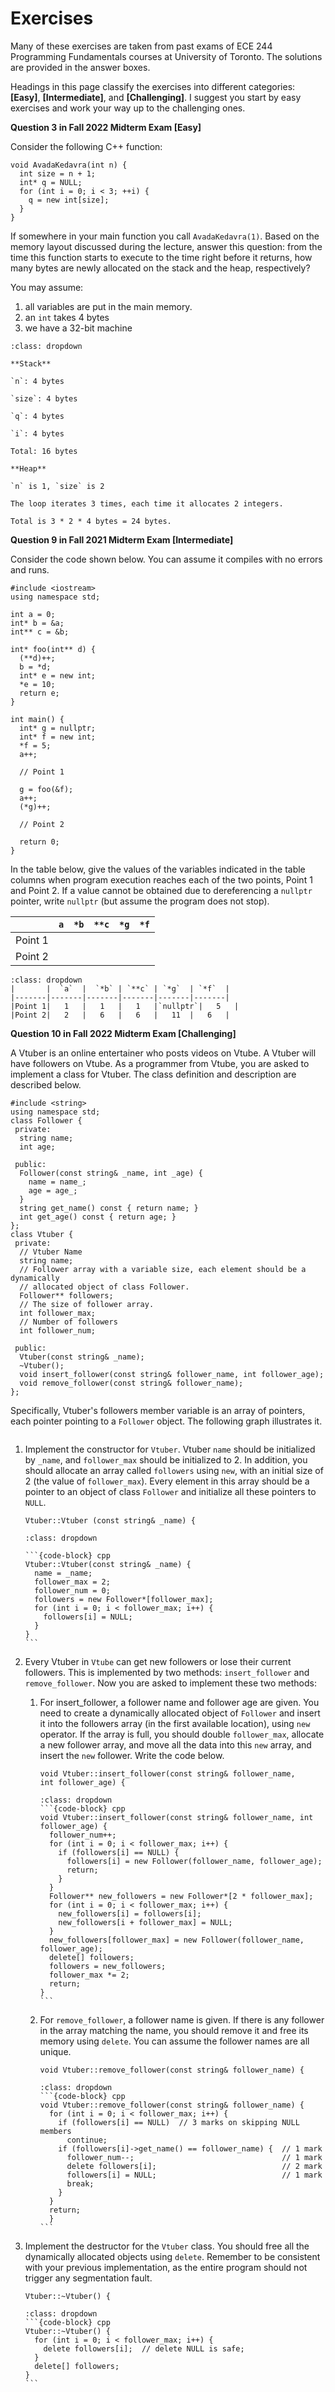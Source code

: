 # Exercises

Many of these exercises are taken from past exams of ECE 244 Programming Fundamentals courses at University of Toronto. The solutions are provided in the answer boxes.

Headings in this page classify the exercises into different categories: **[Easy]**, **[Intermediate]**, and **[Challenging]**. I suggest you start by easy exercises and work your way up to the challenging ones.

**Question 3 in Fall 2022 Midterm Exam [Easy]**

Consider the following C++ function:

```{code-block} cpp
void AvadaKedavra(int n) {
  int size = n + 1;
  int* q = NULL;
  for (int i = 0; i < 3; ++i) {
    q = new int[size];
  }
}
```

If somewhere in your main function you call `AvadaKedavra(1)`. Based on the memory layout discussed during the lecture, answer this question: from the time this function starts to execute to the time right before it returns, how many bytes are newly allocated on the stack and the heap, respectively?

You may assume:
1. all variables are put in the main memory.
2. an `int` takes 4 bytes
3. we have a 32-bit machine

```{admonition} Answer
:class: dropdown

**Stack**

`n`: 4 bytes

`size`: 4 bytes

`q`: 4 bytes

`i`: 4 bytes

Total: 16 bytes

**Heap**

`n` is 1, `size` is 2

The loop iterates 3 times, each time it allocates 2 integers. 

Total is 3 * 2 * 4 bytes = 24 bytes.
```

**Question 9 in Fall 2021 Midterm Exam [Intermediate]**

Consider the code shown below. You can assume it compiles with no errors and runs. 

```{code-block} cpp
#include <iostream>
using namespace std;

int a = 0;
int* b = &a;
int** c = &b;

int* foo(int** d) {
  (**d)++;
  b = *d;
  int* e = new int;
  *e = 10;
  return e;
}

int main() {
  int* g = nullptr;
  int* f = new int;
  *f = 5;
  a++;

  // Point 1

  g = foo(&f);
  a++;
  (*g)++;

  // Point 2

  return 0;
}

```

In the table below, give the values of the variables indicated in the table columns when program execution reaches each of the two points, Point 1 and Point 2. If a value cannot be obtained due to dereferencing a `nullptr` pointer, write `nullptr` (but assume the program does not stop).

|       |  `a`  |  `*b` | `**c` | `*g`  | `*f`  |
|-------|-------|-------|-------|-------|-------|
|Point 1|       |       |       |       |       |
|Point 2|       |       |       |       |       |



```{admonition} Answer
:class: dropdown
|       |  `a`  |  `*b` | `**c` | `*g`  | `*f`  |
|-------|-------|-------|-------|-------|-------|
|Point 1|   1   |   1   |   1   |`nullptr`|   5   |
|Point 2|   2   |   6   |   6   |   11  |   6   |
```

**Question 10 in Fall 2022 Midterm Exam [Challenging]**

A Vtuber is an online entertainer who posts videos on Vtube. A Vtuber will have followers on Vtube. As a programmer from Vtube, you are asked to implement a class for Vtuber. The class definition and description are described below.

```{code-block} cpp
#include <string>
using namespace std;
class Follower {
 private:
  string name;
  int age;

 public:
  Follower(const string& _name, int _age) {
    name = name_;
    age = age_;
  }
  string get_name() const { return name; }
  int get_age() const { return age; }
};
class Vtuber {
 private:
  // Vtuber Name
  string name;
  // Follower array with a variable size, each element should be a dynamically
  // allocated object of class Follower.
  Follower** followers;
  // The size of follower array.
  int follower_max;
  // Number of followers
  int follower_num;

 public:
  Vtuber(const string& _name);
  ~Vtuber();
  void insert_follower(const string& follower_name, int follower_age);
  void remove_follower(const string& follower_name);
};

```

Specifically, Vtuber's followers member variable is an array of pointers, each pointer pointing to a `Follower` object. The following graph illustrates it.

```{figure} ./images/followers.png
```

1. Implement the constructor for `Vtuber`. Vtuber `name` should be initialized by `_name`, and `follower_max` should be initialized to 2. In addition, you should allocate an array called `followers` using `new`, with an initial size of 2 (the value of `follower_max`). Every element in this array should be a pointer to an object of class `Follower` and initialize all these pointers to `NULL`.

    ```{code-block} cpp 
    Vtuber::Vtuber (const string& _name) {
    ```

    ````{admonition} Answer
    :class: dropdown

    ```{code-block} cpp
    Vtuber::Vtuber(const string& _name) {
      name = _name;
      follower_max = 2;
      follower_num = 0;
      followers = new Follower*[follower_max];
      for (int i = 0; i < follower_max; i++) {
        followers[i] = NULL;
      }
    }
    ```
    ````

2. Every Vtuber in `Vtube` can get new followers or lose their current followers. This is implemented by two methods: `insert_follower` and `remove_follower`. Now you are asked to implement these two methods:

    1. For insert_follower, a follower name and follower age are given. You need to create a dynamically allocated object of `Follower` and insert it into the followers array (in the first available location), using `new` operator. If the array is full, you should double `follower_max`, allocate a new follower array, and move all the data into this `new` array, and insert the `new` follower. Write the code below.

        ```{code-block} cpp
        void Vtuber::insert_follower(const string& follower_name,
        int follower_age) {

        ```

        ````{admonition} Answer
        :class: dropdown
        ```{code-block} cpp 
        void Vtuber::insert_follower(const string& follower_name, int follower_age) {
          follower_num++;
          for (int i = 0; i < follower_max; i++) {
            if (followers[i] == NULL) {
              followers[i] = new Follower(follower_name, follower_age);
              return;
            }
          }
          Follower** new_followers = new Follower*[2 * follower_max];
          for (int i = 0; i < follower_max; i++) {
            new_followers[i] = followers[i];
            new_followers[i + follower_max] = NULL;
          }
          new_followers[follower_max] = new Follower(follower_name, follower_age);
          delete[] followers;
          followers = new_followers;
          follower_max *= 2;
          return;
        }
        ```

        ````


    2. For `remove_follower`, a follower name is given. If there is any follower in the array matching the name, you should remove it and free its memory using `delete`. You can assume the follower names are all unique.

        ```{code-block} cpp
        void Vtuber::remove_follower(const string& follower_name) {
        ```

        ````{admonition} Answer
        :class: dropdown
        ```{code-block} cpp
        void Vtuber::remove_follower(const string& follower_name) {
          for (int i = 0; i < follower_max; i++) {
            if (followers[i] == NULL)  // 3 marks on skipping NULL members
              continue;
            if (followers[i]->get_name() == follower_name) {  // 1 mark
              follower_num--;                                 // 1 mark
              delete followers[i];                            // 2 mark
              followers[i] = NULL;                            // 1 mark
              break;
            }
          }
          return;
          }
        ```
        ````

3. Implement the destructor for the `Vtuber` class. You should free all the dynamically allocated objects using `delete`. Remember to be consistent with your previous implementation, as the entire program should not trigger any segmentation fault.

    ```{code-block} cpp
    Vtuber::~Vtuber() {
    ```

    ````{admonition} Answer
    :class: dropdown
    ```{code-block} cpp
    Vtuber::~Vtuber() {
      for (int i = 0; i < follower_max; i++) {
        delete followers[i];  // delete NULL is safe;
      }
      delete[] followers;
    }
    ```

    ````

